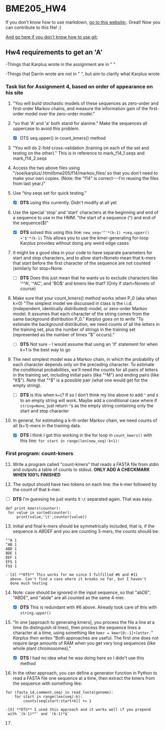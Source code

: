 # BME205_HW4

If you don't know how to use markdown, [go to this website:](https://github.com/adam-p/markdown-here/wiki/Markdown-Cheatsheet). Great! Now you can contribute to this file! :)

[And go here if you don't know how to use git:](http://rogerdudler.github.io/git-guide/)

## Hw4 requirements to get an 'A'

-Things that Karplus wrote in the assignment are in " "

-Things that Darrin wrote are not in " ", but aim to clarify what
 Karplus wrote

### Task list for Assignment 4, based on order of appearance on his site

1. "You will build stochastic models of these sequences as zero-order
and first-order Markov chains, and measure the information gain of the
first-order model over the zero-order model."

2. "so that 'A' and 'a' both stand for alanine." Make the sequences
all uppercase to avoid this problem.
    - [X] DTS seq.upper() in count_kmers() method

3. "You will do 2-fold cross-validation (training on each of the set
and testing on the other)." This is in reference to mark_f14_1.seqs
and mark_f14_2.seqs

4. Access the two above files using
"/soe/karplus/.html/bme205/f14/markov_files/ so that you don't need to
make your own copies.  (Note: the "f14" is correct---I'm reusing the
files from last year.)"

5. Use "tiny.seqs set for quick testing."
   - [X] **DTS** using this currently. Didn't modify at all yet

6. Use the special 'stop' and 'start' characters at the beginning and
end of a sequence to use in the HMM. "the start of a sequence (^) and
end of the sequence($)"
    - [X] **DTS** solved this using this line:
    `new_seq='^'*(k-1) +seq.upper() +'$'*(k-1)`
    This allows you to use the kmer-generating for-loop Karplus
    provides without doing any weird edge cases

7. It might be a good idea in your code to have separate parameters
for start and stop characters, and to allow start=Noneto mean that
k-mers that start before the first character of the sequence are not
counted (similarly for stop=None.
    - [ ] **DTS** Does this just mean that he wants us to exclude
      characters like '^^A', '^AC', and 'BO$' and kmers like that?
      (Only if start=Noneto of course)

8. Make sure that your count_kmers() method works when P_0 (aka when
k=0) "The simplest model we discussed in class is the
i.i.d. (independent, identically distributed) model, or zero-order
Markov model. It assumes that each character of the string comes from
the same background distribution P_0." *Karplus goes on to write* "To
estimate the background distribution, we need counts of all the
letters in the training set, plus the number of strings in the
training set (represented as the number of times "$" occurs)."
    - [ ] **DTS** Not sure - I would assume that using an 'if'
      statement for when k=1 is the best way to go

9. The next simplest model was a Markov chain, in which the
probability of each character depends only on the preceding
character. To estimate the conditional probabilities, we'll need the
counts for all pairs of letters in the training set, including initial
pairs (like "^M") and ending pairs (like "K$"). Note that "^$" is a
possible pair (what one would get for the empty string).
    - [ ] **DTS** is this when `k=1`? If so I don't think my line
      above to add `^` and `$` to an empty string will work. Maybe
      add a conditional case where if `string=None`, just return `^$`
      as the empty string containing only the start and stop character

10. In general, for estimating a k-th order Markov chain, we need
counts of all (k+1)-mers in the training data.
    - [X] **DTS** I think I got this working in the for loop in
      `count_kmers()` with this line: `for start in
      range(len(new_seq)-k+1):`

### First program: count-kmers

11. Write a program called "count-kmers" that reads a FASTA file from
stdin and outputs a table of counts to stdout. **ONLY ADD A CHECKMARK
WHEN 100% FINISHED**

12. The output should have two tokens on each line: the k-mer followed
by the count of that k-mer.
   - [ ] **DTS** I'm guessing he just wants it `\t` separated again. That was easy.
   ```
   def print_kmers(counter):
    for value in sorted(counter):
        print(value,'\t',counter[value])
   ```

13. Initial and final k-mers should be symmetrically included, that
is, if the sequence is ABDEF and you are counting 3-mers, the counts
should be:

```
^^A 1
^AB 1
ABD 1
BDE 1
DEF 1
EF$ 1
F$$ 1
```

    - [X] **DTS** This works for me since I fulfilled #6 and #11
      above. Can't find a case where it breaks so far, but I haven't
      done much testing

14. Note: case should be ignored in the input sequence, so that
"abDE", "ABDE", and "abde" are all counted as the same 4-mer.
    - [X] **DTS** This is redundant with #6 above. Already took care
      of this with `string.upper()`

15. "In one [approach to generaing kmers], you process the file a line
at a time (to distinguish id lines), then process the sequence lines a
character at a time, using something like `kmer = kmer[0:-1]+letter.`"
*Karplus then writes* "Both approaches are useful. The first one does
not require large amounts of RAM when you get very long sequences
(like whole plant chromosomes),"

    - [X] **DTS** I had no idea what he was doing here so I didn't use
      this method

16. In the other approach, you can define a generator function in
Python to read a FASTA file one sequence at a time, then extract the
kmers from the sequence with something like:
```
for (fasta_id,comment,seq) in read_fasta(genome):
    for start in range(len(seq)-k):
        counts[seq[start:start+k]] += 1
```
    -[X] **DTS** I used this approach and it works well if you prepend
     with `(k-1)*^` and `(k-1)*$`

17. 